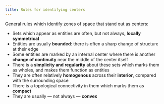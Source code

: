 ```yaml
---
title: Rules for identifying centers
---
```


General rules which identify zones of space that stand out as centers:

- Sets which appear as entities are often, but not always, **locally symmetrical**
- Entities are usually **bounded**: there is often a sharp change of structure at their edge
- Some entities are marked by an internal center where there is another **change of continuity** near the middle of the center itself
- There is a **simplicity and regularity** about these sets which marks them as wholes, and makes them function as entities
- They are often relatively **homogenous** across their **interior**, compared with the surrounding space
- There is a topological connectivity in them which marks them as **compact**
- They are usually — not always — **convex**